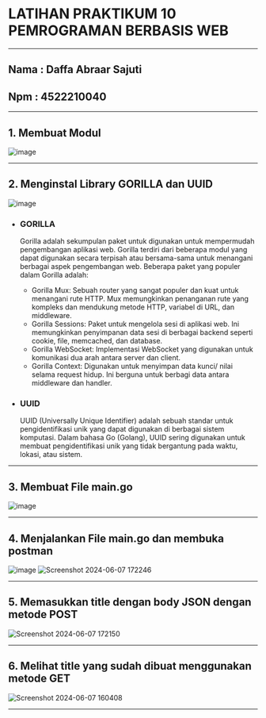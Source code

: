 # LATIHAN PRAKTIKUM 10 PEMROGRAMAN BERBASIS WEB 
-----
## Nama : Daffa Abraar Sajuti 
## Npm  : 4522210040
-----

## 1. Membuat Modul 
![image](https://github.com/DaffaAbraarSajuti/Praktikum-Pemrograman-Berbasis-Web/assets/148104478/e41a615e-07e3-4cb0-876a-c403c95a98ff)

---
## 2. Menginstal Library GORILLA dan UUID
![image](https://github.com/DaffaAbraarSajuti/Praktikum-Pemrograman-Berbasis-Web/assets/148104478/e09cbddf-25aa-4e11-bc06-ec01ea559e38)

- ### GORILLA
  Gorilla adalah sekumpulan paket untuk digunakan untuk mempermudah pengembangan aplikasi web. Gorilla terdiri dari beberapa modul yang dapat digunakan secara terpisah atau bersama-sama untuk menangani berbagai aspek pengembangan web. Beberapa paket yang populer dalam Gorilla adalah:
    - Gorilla Mux: Sebuah router yang sangat populer dan kuat untuk menangani rute HTTP. Mux memungkinkan penanganan rute yang kompleks dan mendukung metode HTTP, variabel di URL, dan middleware.
    - Gorilla Sessions: Paket untuk mengelola sesi di aplikasi web. Ini memungkinkan penyimpanan data sesi di berbagai backend seperti cookie, file, memcached, dan database.
    - Gorilla WebSocket: Implementasi WebSocket yang digunakan untuk komunikasi dua arah antara server dan client.
    - Gorilla Context: Digunakan untuk menyimpan data kunci/ nilai selama request hidup. Ini berguna untuk berbagi data antara middleware dan handler.

 - ### UUID
   UUID (Universally Unique Identifier) adalah sebuah standar untuk pengidentifikasi unik yang dapat digunakan di berbagai sistem komputasi. Dalam bahasa Go (Golang), UUID sering digunakan untuk membuat pengidentifikasi unik yang tidak bergantung pada waktu, lokasi, atau sistem.

---

## 3. Membuat File main.go 
![image](https://github.com/DaffaAbraarSajuti/Praktikum-Pemrograman-Berbasis-Web/assets/148104478/000a4e49-df03-458f-93e2-653821ffc530)

---

## 4. Menjalankan File main.go dan membuka postman
![image](https://github.com/DaffaAbraarSajuti/Praktikum-Pemrograman-Berbasis-Web/assets/148104478/f89a214a-0aed-46ae-b9df-1b8de2ce300e)
![Screenshot 2024-06-07 172246](https://github.com/DaffaAbraarSajuti/Desain-Web/assets/148104478/e7c407b7-42e3-4e2e-8111-a2a2db85784f)


---

## 5. Memasukkan title dengan body JSON dengan metode POST
![Screenshot 2024-06-07 172150](https://github.com/DaffaAbraarSajuti/Desain-Web/assets/148104478/19d1de6d-2b0b-49ba-9aff-f0f56baa1f88)

---

## 6. Melihat title yang sudah dibuat menggunakan metode GET 
![Screenshot 2024-06-07 160408](https://github.com/DaffaAbraarSajuti/Desain-Web/assets/148104478/f55c5bd7-0a9b-45ec-948b-0aa6c309faa3)


---
